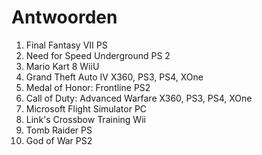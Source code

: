 # Antwoorden

1. Final Fantasy VII
   PS
2. Need for Speed Underground
   PS 2
3. Mario Kart 8
   WiiU
4. Grand Theft Auto IV
   X360, PS3, PS4, XOne
5. Medal of Honor: Frontline
   PS2
6. Call of Duty: Advanced Warfare
   X360, PS3, PS4, XOne
7. Microsoft Flight Simulator
   PC
8. Link's Crossbow Training
   Wii
9.  Tomb Raider
    PS
10. God of War
    PS2